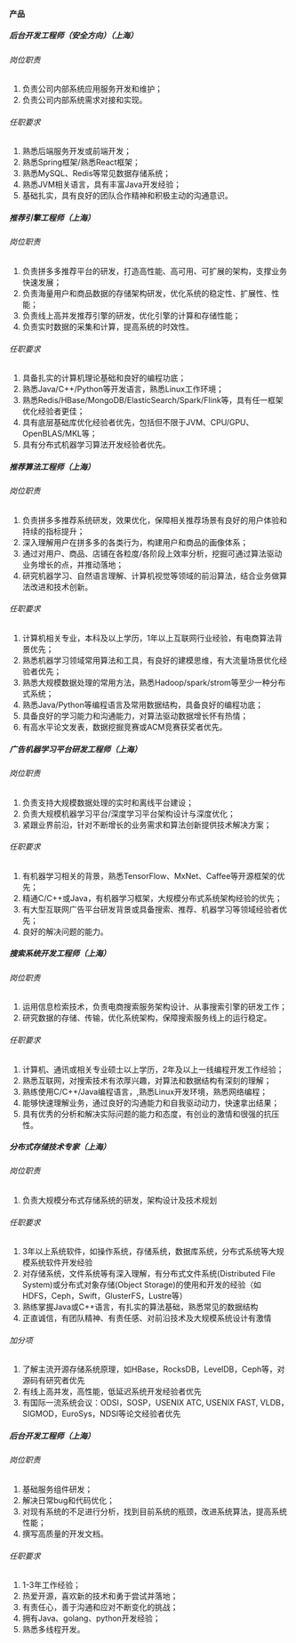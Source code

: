 
#### 产品

##### 后台开发工程师（安全方向）（上海）

###### 岗位职责
1. 负责公司内部系统应用服务开发和维护；
2. 负责公司内部系统需求对接和实现。
###### 任职要求
1. 熟悉后端服务开发或前端开发；
2. 熟悉Spring框架/熟悉React框架；
3. 熟悉MySQL、Redis等常见数据存储系统；
4. 熟悉JVM相关语言，具有丰富Java开发经验；
5. 基础扎实，具有良好的团队合作精神和积极主动的沟通意识。


##### 推荐引擎工程师（上海）

###### 岗位职责
1. 负责拼多多推荐平台的研发，打造高性能、高可用、可扩展的架构，支撑业务快速发展；
2. 负责海量用户和商品数据的存储架构研发，优化系统的稳定性、扩展性、性能；
3. 负责线上高并发推荐引擎的研发，优化引擎的计算和存储性能；
4. 负责实时数据的采集和计算，提高系统的时效性。
###### 任职要求
1. 具备扎实的计算机理论基础和良好的编程功底；
2. 熟悉Java/C++/Python等开发语言，熟悉Linux工作环境；
3. 熟悉Redis/HBase/MongoDB/ElasticSearch/Spark/Flink等，具有任一框架优化经验者更佳；
4. 具有底层基础库优化经验者优先，包括但不限于JVM、CPU/GPU、OpenBLAS/MKL等；
5. 具有分布式机器学习算法开发经验者优先。



##### 推荐算法工程师（上海）


###### 岗位职责
1. 负责拼多多推荐系统研发，效果优化，保障相关推荐场景有良好的用户体验和持续的指标提升；
2. 深入理解用户在拼多多的各类行为，构建用户和商品的画像体系；
3. 通过对用户、商品、店铺在各粒度/各阶段上效率分析，挖掘可通过算法驱动业务增长的点，并推动落地；
4. 研究机器学习、自然语言理解、计算机视觉等领域的前沿算法，结合业务做算法改进和技术创新。
###### 任职要求
1. 计算机相关专业，本科及以上学历，1年以上互联网行业经验，有电商算法背景优先；
2. 熟悉机器学习领域常用算法和工具，有良好的建模思维，有大流量场景优化经验者优先；
3. 熟悉大规模数据处理的常用方法，熟悉Hadoop/spark/strom等至少一种分布式系统；
4. 熟悉Java/Python等编程语言及常用数据结构，具备良好的编程功底；
5. 具备良好的学习能力和沟通能力，对算法驱动数据增长怀有热情；
6. 有高水平论文发表，数据挖掘竞赛或ACM竞赛获奖者优先。



##### 广告机器学习平台研发工程师（上海）


###### 岗位职责
1. 负责支持大规模数据处理的实时和离线平台建设；
2. 负责大规模机器学习平台/深度学习平台架构设计与深度优化；
3. 紧跟业界前沿，针对不断增长的业务需求和算法创新提供技术解决方案；
###### 任职要求
1. 有机器学习相关的背景，熟悉TensorFlow、MxNet、Caffee等开源框架的优先；
2. 精通C/C++或Java，有机器学习框架，大规模分布式系统架构经验的优先；
3. 有大型互联网广告平台研发背景或具备搜索、推荐、机器学习等领域经验者优先；
4. 良好的解决问题的能力。



##### 搜索系统开发工程师（上海）


###### 岗位职责
1. 运用信息检索技术，负责电商搜索服务架构设计、从事搜索引擎的研发工作；
2. 研究数据的存储、传输，优化系统架构，保障搜索服务线上的运行稳定。
###### 任职要求
1. 计算机、通讯或相关专业硕士以上学历，2年及以上一线编程开发工作经验；
2. 熟悉互联网，对搜索技术有浓厚兴趣，对算法和数据结构有深刻的理解；
3. 熟练使用C/C++/Java编程语言，,熟悉Linux开发环境，熟悉网络编程；
4. 能够快速理解业务，通过良好的沟通能力和自我驱动动力，快速拿出结果；
5. 具有优秀的分析和解决实际问题的能力和态度，有创业的激情和很强的抗压性。


##### 分布式存储技术专家（上海）

###### 岗位职责
1. 负责大规模分布式存储系统的研发，架构设计及技术规划
###### 任职要求
1. 3年以上系统软件，如操作系统，存储系统，数据库系统，分布式系统等大规模系统软件开发经验
2. 对存储系统，文件系统等有深入理解，有分布式文件系统(Distributed File System)或分布式对象存储(Object Storage)的使用和开发的经验（如HDFS，Ceph，Swift，GlusterFS，Lustre等）
3. 熟练掌握Java或C++语言，有扎实的算法基础，熟悉常见的数据结构
4. 正直诚信，有团队精神、有责任感、对前沿技术及大规模系统设计有激情
###### 加分项
1. 了解主流开源存储系统原理，如HBase，RocksDB，LevelDB，Ceph等，对源码有研究者优先
2. 有线上高并发，高性能，低延迟系统开发经验者优先
3. 有国际一流系统会议：ODSI，SOSP，USENIX ATC, USENIX FAST, VLDB，SIGMOD，EuroSys，NDSI等论文经验者优先



##### 后台开发工程师（上海）

###### 岗位职责
1. 基础服务组件研发；
2. 解决日常bug和代码优化；
3. 对现有系统的不足进行分析，找到目前系统的瓶颈，改进系统算法，提高系统性能；
4. 撰写高质量的开发文档。
###### 任职要求
1. 1-3年工作经验；
2. 热爱开源，喜欢新的技术和勇于尝试并落地；
3. 有责任心，善于沟通和应对不断变化的挑战；
4. 拥有Java、golang、python开发经验；
5. 熟悉多线程开发。


